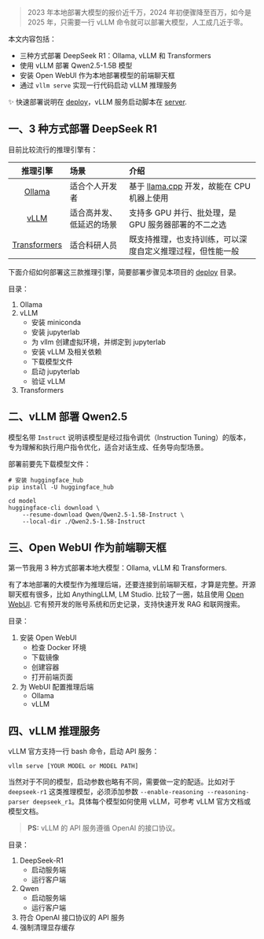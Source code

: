 
> 2023 年本地部署大模型的报价近千万，2024 年初便骤降至百万，如今是 2025 年，只需要一行 vLLM 命令就可以部署大模型，人工成几近于零。

本文内容包括：

- 三种方式部署 DeepSeek R1：Ollama, vLLM 和 Transformers
- 使用 vLLM 部署 Qwen2.5-1.5B 模型
- 安装 Open WebUI 作为本地部署模型的前端聊天框
- 通过 `vllm serve` 实现一行代码启动 vLLM 推理服务

✨ 快速部署说明在 [deploy](/deploy)，vLLM 服务启动脚本在 [server](/server).


## 一、3 种方式部署 DeepSeek R1

目前比较流行的推理引擎有：

|                           推理引擎                           | 场景                 | 介绍                                                                     |
|:-----------------------------------------------------------:|:-------------------|:-----------------------------------------------------------------------|
|         [Ollama](https://github.com/ollama/ollama)          | 适合个人开发者            | 基于 [llama.cpp](https://github.com/ggml-org/llama.cpp) 开发，故能在 CPU 机器上使用 |
|        [vLLM](https://github.com/vllm-project/vllm)         | 适合高并发、低延迟的场景       | 支持多 GPU 并行、批处理，是 GPU 服务器部署的不二之选                                        |
| [Transformers](https://github.com/huggingface/transformers) | 适合科研人员             | 既支持推理，也支持训练，可以深度自定义推理过程，但性能一般                                          |

下面介绍如何部署这三款推理引擎，简要部署步骤见本项目的 [deploy](/deploy) 目录。

目录：

1. Ollama
2. vLLM
    - 安装 miniconda
    - 安装 jupyterlab
    - 为 vllm 创建虚拟环境，并绑定到 jupyterlab
    - 安装 vLLM 及相关依赖
    - 下载模型文件
    - 启动 jupyterlab
    - 验证 vLLM
3. Transformers


## 二、vLLM 部署 Qwen2.5

模型名带 `Instruct` 说明该模型是经过指令调优（Instruction Tuning）的版本，专为理解和执行用户指令优化，适合对话生成、任务导向型场景。

部署前要先下载模型文件：

```
# 安装 huggingface_hub
pip install -U huggingface_hub

cd model
huggingface-cli download \
    --resume-download Qwen/Qwen2.5-1.5B-Instruct \
    --local-dir ./Qwen2.5-1.5B-Instruct
```


## 三、Open WebUI 作为前端聊天框

第一节我用 3 种方式部署本地大模型：Ollama, vLLM 和 Transformers.

有了本地部署的大模型作为推理后端，还要连接到前端聊天框，才算是完整。开源聊天框有很多，比如 AnythingLLM, LM Studio. 比较了一圈，姑且使用 [Open WebUI](https://github.com/open-webui/open-webui). 它有预开发的账号系统和历史记录，支持快速开发 RAG 和联网搜索。

目录：

1. 安装 Open WebUI
    - 检查 Docker 环境
    - 下载镜像
    - 创建容器
    - 打开前端页面
2. 为 WebUI 配置推理后端
    - Ollama
    - vLLM


## 四、vLLM 推理服务

vLLM 官方支持一行 bash 命令，启动 API 服务：

```
vllm serve [YOUR MODEL or MODEL PATH]
```

当然对于不同的模型，启动参数也略有不同，需要做一定的配适。比如对于 `deepseek-r1` 这类推理模型，必须添加参数 `--enable-reasoning --reasoning-parser deepseek_r1`。具体每个模型如何使用 vLLM，可参考 vLLM 官方文档或模型文档。

> **PS:** vLLM 的 API 服务遵循 OpenAI 的接口协议。

目录：

1. DeepSeek-R1
    - 启动服务端
    - 运行客户端
2. Qwen
    - 启动服务端
    - 运行客户端
3. 符合 OpenAI 接口协议的 API 服务
4. 强制清理显存缓存
